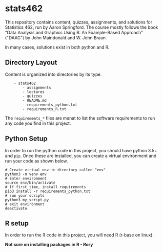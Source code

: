 # stats462

This repository contains content, quizzes, assignments, and solutions for Statistics 462, run by Aaron Springford. The course mostly follows the book "Data Analysis and Graphics Using R: An Example-Based Approach" ("DAAG") by John Maindonald and W. John Braun.

In many cases, solutions exist in both python and R.

## Directory Layout

Content is organized into directories by its type.

```
    - stats462
        - assignments
        - lectures
        - quizzes
        - README.md
        - requirements_python.txt
        - requirements_R.txt
```

The `requirements_*` files are menat to list the software requirements to run any code you find in this project.

## Python Setup

In order to run the python code in this project, you should have python 3.5+ and `pip`. Once these are installed, you can create a virtual environment and run your code as shown below.

```
# Create virtual env in directory called "env"
python3 -m venv env
# Enter environment
source env/bin/activate
# If first time, install requirements
pip3 install -r requirements_python.txt
# run your scripts
python3 my_script.py
# exit environment
deactivate
```

## R setup

In order to run the R code in this project, you will need R (r-base on linux).

**Not sure on installing packages in R - Rory**

